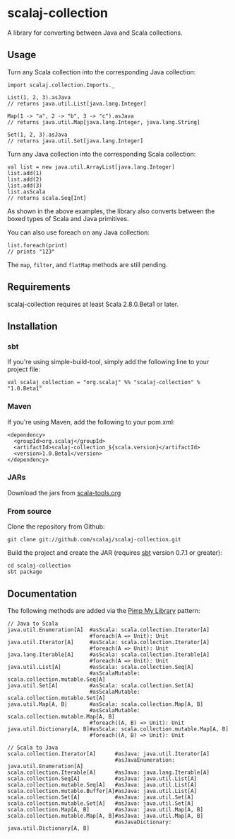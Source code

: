 # scalaj-collection

A library for converting between Java and Scala collections.

## Usage

Turn any Scala collection into the corresponding Java collection:

    import scalaj.collection.Imports._

    List(1, 2, 3).asJava
    // returns java.util.List[java.lang.Integer]

    Map(1 -> "a", 2 -> "b", 3 -> "c").asJava
    // returns java.util.Map[java.lang.Integer, java.lang.String]

    Set(1, 2, 3).asJava
    // returns java.util.Set[java.lang.Integer]

Turn any Java collection into the corresponding Scala collection:

    val list = new java.util.ArrayList[java.lang.Integer]
    list.add(1)
    list.add(2)
    list.add(3)
    list.asScala
    // returns scala.Seq[Int]

As shown in the above examples, the library also converts between the boxed types of Scala and Java primitives.

You can also use foreach on any Java collection:

    list.foreach(print)
    // prints "123"

The `map`, `filter`, and `flatMap` methods are still pending.

## Requirements

scalaj-collection requires at least Scala 2.8.0.Beta1 or later.

## Installation

### sbt

If you're using simple-build-tool, simply add the following line to your project file:

    val scalaj_collection = "org.scalaj" %% "scalaj-collection" % "1.0.Beta1"

### Maven

If you're using Maven, add the following to your pom.xml:

    <dependency>
      <groupId>org.scalaj</groupId>
      <artifactId>scalaj-collection_${scala.version}</artifactId>
      <version>1.0.Beta1</version>
    </dependency>

### JARs

Download the jars from [scala-tools.org](http://www.scala-tools.org/repo-releases/org/scalaj/scalaj-collection_2.8.0.Beta1/1.0.Beta1/)

### From source

Clone the repository from Github:

    git clone git://github.com/scalaj/scalaj-collection.git

Build the project and create the JAR (requires [sbt](http://code.google.com/p/simple-build-tool/) version 0.7.1 or greater):

    cd scalaj-collection
    sbt package

## Documentation

The following methods are added via the [Pimp My Library](http://www.artima.com/weblogs/viewpost.jsp?thread=179766) pattern:

    // Java to Scala
    java.util.Enumeration[A]  #asScala: scala.collection.Iterator[A]
                              #foreach(A => Unit): Unit
    java.util.Iterator[A]     #asScala: scala.collection.Iterator[A]
                              #foreach(A => Unit): Unit
    java.lang.Iterable[A]     #asScala: scala.collection.Iterable[A]
                              #foreach(A => Unit): Unit
    java.util.List[A]         #asScala: scala.collection.Seq[A]
                              #asScalaMutable: scala.collection.mutable.Seq[A]
    java.util.Set[A]          #asScala: scala.collection.Set[A]
                              #asScalaMutable: scala.collection.mutable.Set[A]
    java.util.Map[A, B]       #asScala: scala.collection.Map[A, B]
                              #asScalaMutable: scala.collection.mutable.Map[A, B]
                              #foreach((A, B) => Unit): Unit
    java.util.Dictionary[A, B]#asScala: scala.collection.mutable.Map[A, B]
                              #foreach((A, B) => Unit): Unit

    // Scala to Java
    scala.collection.Iterator[A]      #asJava: java.util.Iterator[A]
                                      #asJavaEnumeration: java.util.Enumeration[A]
    scala.collection.Iterable[A]      #asJava: java.lang.Iterable[A]
    scala.collection.Seq[A]           #asJava: java.util.List[A]
    scala.collection.mutable.Seq[A]   #asJava: java.util.List[A]
    scala.collection.mutable.Buffer[A]#asJava: java.util.List[A]
    scala.collection.Set[A]           #asJava: java.util.Set[A]
    scala.collection.mutable.Set[A]   #asJava: java.util.Set[A]
    scala.collection.Map[A, B]        #asJava: java.util.Map[A, B]
    scala.collection.mutable.Map[A, B]#asJava: java.util.Map[A, B]
                                      #asJavaDictionary: java.util.Dictionary[A, B]

